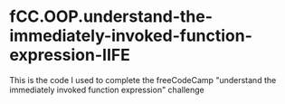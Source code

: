 # fCC.OOP.understand-the-immediately-invoked-function-expression-IIFE
This is the code I used to complete the freeCodeCamp "understand the immediately invoked function expression" challenge
